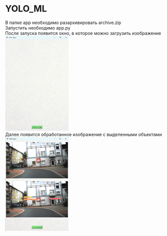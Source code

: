 # YOLO_ML

В папке app необходимо разархивировать archive.zip \
Запустить необходимо app.py \
После запуска появится окно, в которое можно загрузить изображение \
<img src="images/app1.png" width=40% height=40%>\
Далее появится обработанное изображение с выделенными объектами \
<img src="images/app2.png" width=40% height=40%>
